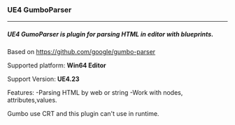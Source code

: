 ### **UE4 GumboParser**

------------

##### UE4 GumoParser is plugin for parsing HTML in editor with blueprints.

Based on https://github.com/google/gumbo-parser

Supported platform: **Win64 Editor**

Support Version: **UE4.23**

Features:
-Parsing HTML by web or string
-Work with nodes, attributes,values.

Gumbo use CRT and this plugin can't use in runtime.

